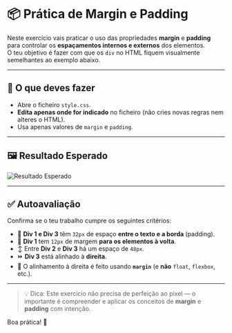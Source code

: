 # 📦 Prática de Margin e Padding

Neste exercício vais praticar o uso das propriedades **margin** e **padding** para controlar os **espaçamentos internos e externos** dos elementos.  
O teu objetivo é fazer com que os `div` no HTML fiquem visualmente semelhantes ao exemplo abaixo.

---

## 🎯 O que deves fazer

- Abre o ficheiro `style.css`.
- **Edita apenas onde for indicado** no ficheiro (não cries novas regras nem alteres o HTML).
- Usa apenas valores de `margin` e `padding`.

---

## 🖼️ Resultado Esperado

![Resultado Esperado](./desired-outcome.png)

---

## ✅ Autoavaliação

Confirma se o teu trabalho cumpre os seguintes critérios:

- 📏 **Div 1 e Div 3** têm `32px` de espaço **entre o texto e a borda** (padding).
- 🧱 **Div 1** tem `12px` de margem **para os elementos à volta**.
- ↕️ Entre **Div 2** e **Div 3** há um espaço de `48px`.
- ⏩ **Div 3** está alinhado à **direita**.
- 🔄 O alinhamento à direita é feito usando **`margin`** (e **não** `float`, `flexbox`, etc.).

---

> 💡 Dica: Este exercício não precisa de perfeição ao pixel — o importante é compreender e aplicar os conceitos de **margin** e **padding** com intenção.

Boa prática! 💪
